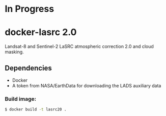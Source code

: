 # In Progress
# docker-lasrc 2.0

Landsat-8 and Sentinel-2 LaSRC atmospheric correction 2.0 and cloud masking.


## Dependencies

- Docker
- A token from NASA/EarthData for downloading the LADS auxiliary data


### Build image:

```bash
$ docker build -t lasrc20 .
```

